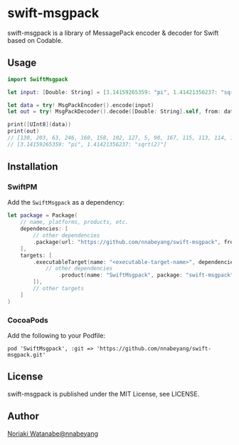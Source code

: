 # swift-msgpack

swift-msgpack is a library of MessagePack encoder & decoder for Swift based on Codable.

## Usage

```swift
import SwiftMsgpack

let input: [Double: String] = [3.14159265359: "pi", 1.41421356237: "sqrt(2)"]

let data = try! MsgPackEncoder().encode(input)
let out = try! MsgPackDecoder().decode([Double: String].self, from: data)

print([UInt8](data))
print(out)
// [130, 203, 63, 246, 160, 158, 102, 127, 5, 90, 167, 115, 113, 114, 116, 40, 50, 41, 203, 64, 9, 33, 251, 84, 68, 46, 234, 162, 112, 105]
// [3.14159265359: "pi", 1.41421356237: "sqrt(2)"]
```

## Installation

### SwiftPM

Add the `SwiftMsgpack` as a dependency:

```swift
let package = Package(
    // name, platforms, products, etc.
    dependencies: [
        // other dependencies
        .package(url: "https://github.com/nnabeyang/swift-msgpack", from: "0.0.0"),
    ],
    targets: [
        .executableTarget(name: "<executable-target-name>", dependencies: [
            // other dependencies
                .product(name: "SwiftMsgpack", package: "swift-msgpack"),
        ]),
        // other targets
    ]
)
```

### CocoaPods

Add the following to your Podfile:

```terminal
pod 'SwiftMsgpack', :git => 'https://github.com/nnabeyang/swift-msgpack.git'
```
## License

swift-msgpack is published under the MIT License, see LICENSE.

## Author
[Noriaki Watanabe@nnabeyang](https://twitter.com/nnabeyang)
